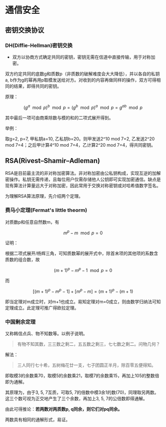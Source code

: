 # 通信安全

## 密钥交换协议

### DH(Diffie-Hellman)密钥交换

- 双方以协商方式确定共同的密钥，密钥无需在信道中直接传输，用于对称加密。

双方约定共同的底数g和质数p（非质数的破解难度会大大降低），并以各自的私钥a, b作为g的幂再用p取模发送给对方。对收到的内容再做同样的操作，双方可得相同的结果，即得共同的密钥。

原理：

$$(g^a \mod p)^b\mod p=(g^b \mod p)^a\mod p=g^{ab}\mod p$$

其中最后一项可由商乘除数与模的和的二项式展开得到。

举例：

取g=2, p=7, 甲私钥a=10, 乙私钥b=20。则甲发送2^10 mod 7=2, 乙发送2^20 mod 7=4；之后甲计算4^10 mod 7=4，乙计算2^20 mod 7=4，得共同密钥。

## RSA(Rivest–Shamir–Adleman)

RSA是目前最主流的非对称加密算法。非对称加密由公私钥构成，实现互逆的加解密操作。私钥无需传递，且每位用户仅需存储他人公钥即可实现加密通信。缺点是现有算法计算量远大于对称加密，因此常用于交换对称密钥或对哈希值数字签名。

为理解RSA算法原理，先介绍两个定理。

### 费马小定理(Fermat's little theorm)

对质数p和任意自然数m，有

$$m^p-m\mod p=0$$

证明：

根据二项式展开/杨辉三角，可知质数幂的展开式中，除首末项的其他项的系数含质数的组合数，故

$$(m+1)^p-m^p-1\mod p=0$$

而

$$[(m+1)^p-m^p-1]+[m^p-m]=(m+1)^p-(m+1)$$

即当定理对m成立时，对m+1也成立。易知定理对m=0成立，则由数学归纳法可知定理成立。此定理可推广得欧拉定理。

### 中国剩余定理

又称韩信点兵、物不知数等。以例子说明。

> 有物不知其数，三三数之剩二，五五数之剩三，七七数之剩二。问物几何？

解法：

> 三人同行七十希，五树梅花廿一支，七子团圆正半月，除百零五便得知。

即取模3的余数乘70，取模5的余数乘21，取模7的余数乘15，再加上105的整数倍即为通解。

其原理为，由于3, 5, 7互质，可取5, 7的倍数中模3余1的数(70)，同理取另两数。这三个数可视为正交地产生了三个余数，再加上3, 5, 7的公倍数即得通解。

由此可得推论：**若两数对两质数p, q同余，则它们对pq同余。**

两数具有相同的通解形式，易证。

